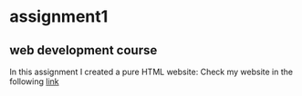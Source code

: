 # assignment1
## web development course

  In this assignment I created a pure HTML website:
  Check my website in the following [link](https://web-development-environments-2022.github.io/316179928/)
